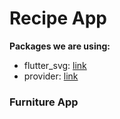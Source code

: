 # Recipe App

**Packages we are using:**

- flutter_svg: [link](https://pub.dev/packages/flutter_svg)
- provider: [link](https://pub.dev/packages/provider)

### Furniture App 
